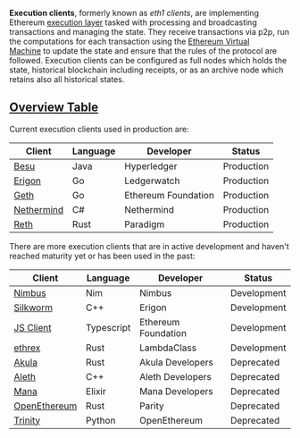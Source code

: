 **Execution clients**, formerly known as *eth1 clients*, are implementing Ethereum [execution layer](https://github.com/ethereum/execution-specs) tasked with processing and broadcasting transactions and managing the state. They receive transactions via p2p, run the computations for each transaction using the [Ethereum Virtual Machine](https://ethereum.org/en/developers/docs/evm/) to update the state and ensure that the rules of the protocol are followed. Execution clients can be configured as full nodes which holds the state, historical blockchain including receipts, or as an archive node which retains also all historical states.


[Overview Table](https://epf.wiki/#/wiki/EL/el-clients?id=overview-table)
-------------------------------------------------------------------------

Current execution clients used in production are:

| Client | Language | Developer | Status |
| --- |  --- |  --- |  --- |
| [Besu](https://github.com/hyperledger/besu) | Java | Hyperledger | Production |
| [Erigon](https://github.com/ledgerwatch/erigon) | Go | Ledgerwatch | Production |
| [Geth](https://github.com/ethereum/go-ethereum) | Go | Ethereum Foundation | Production |
| [Nethermind](https://github.com/NethermindEth/nethermind) | C# | Nethermind | Production |
| [Reth](https://github.com/paradigmxyz/reth) | Rust | Paradigm | Production |


There are more execution clients that are in active development and haven't reached maturity yet or has been used in the past:

| Client | Language | Developer | Status |
| --- |  --- |  --- |  --- |
| [Nimbus](https://github.com/status-im/nimbus-eth1) | Nim | Nimbus | Development |
| [Silkworm](https://github.com/erigontech/silkworm) | C++ | Erigon | Development |
| [JS Client](https://github.com/ethereumjs/ethereumjs-monorepo) | Typescript | Ethereum Foundation | Development |
| [ethrex](https://github.com/lambdaclass/ethrex) | Rust | LambdaClass | Development |
| [Akula](https://github.com/akula-bft/akula) | Rust | Akula Developers | Deprecated |
| [Aleth](https://github.com/ethereum/aleth) | C++ | Aleth Developers | Deprecated |
| [Mana](https://github.com/mana-ethereum/mana) | Elixir | Mana Developers | Deprecated |
| [OpenEthereum](https://github.com/openethereum/parity-ethereum) | Rust | Parity | Deprecated |
| [Trinity](https://github.com/ethereum/trinity) | Python | OpenEthereum | Deprecated |